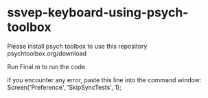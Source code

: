 # ssvep-keyboard-using-psych-toolbox

Please install psych toolbox to use this repository
psychtoolbox.org/download

Run Final.m to run the code

if you encounter any error, paste this line into the command window:
Screen('Preference', 'SkipSyncTests', 1);

